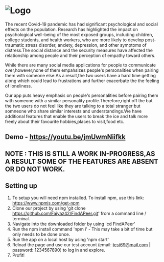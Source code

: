 #         ![Logo](https://github.com/natewu/CalgaryHacks/blob/master/Logo.jpg)

The recent Covid-19 pandemic has had significant psychological and social effects on the population. Research has highlighted the impact on psychological well-being of the most exposed groups, including children, college students, and health workers, who are more likely to develop post-traumatic stress disorder, anxiety, depression, and other symptoms of distress.The social distance and the security measures have affected the relationship among people and their perception of empathy toward others.

While there are many social media applications for people to communicate over,however,none of them empahsizes people's personalities when pairing them with someone else.As a result,the two users have a hard time getting along which could lead to frustrations and further exacerbate the the feeling of loneliness.

Our app puts heavy emphasis on people's personalities before pairing them with someone with a similar personality profile.Therefore,right off the bat the two users do not feel like they are talking to a total stranger but somneone who share similar interests and understandings.We have additional features that enable the users to break the ice and talk more freely about their favourite hobbies,places to visit,food etc.

## Demo - https://youtu.be/jmUwmNiifkk

## NOTE : THIS IS STILL A WORK IN-PROGRESS,AS A RESULT SOME OF THE FEATURES ARE ABSENT OR DO NOT WORK.

## Setting up

1. To setup you will need npm installed. To install npm, use this link: <https://www.npmjs.com/get-npm>
2. Clone our project by using 'git clone https://github.com/Faiyaz42/FindAPeer.git' from a command line / terminal.
3. Navigate into the downloaded folder by using 'cd FindAPeer'
4. Run the npm install command 'npm i' - This may take a bit of time but only needs to be done once.
5. Run the app on a local host by using 'npm start'
6. Reload the page and use our test account (email: test69@mail.com | password: 1234567890) to log in and explore.  
7. Profit!
